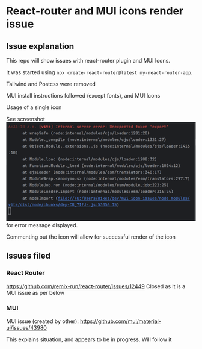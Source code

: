 # React-router and MUI icons render issue

## Issue explanation
This repo will show issues with react-router plugin and MUI Icons.

It was started using `npx create-react-router@latest my-react-router-app`.

Tailwind and Postcss were removed

MUI install instructions followed (except fonts), and MUI Icons

Usage of a single icon

See screenshot ![Screenshot 2024-12-03 063550.png](Screenshot%202024-12-03%20063550.png) for error message displayed.

Commenting out the icon will allow for successful render of the icon

## Issues filed

### React Router
https://github.com/remix-run/react-router/issues/12449
Closed as it is a MUI issue as per below

### MUI
MUI issue (created by other): https://github.com/mui/material-ui/issues/43980

This explains situation, and appears to be in progress. Will follow it